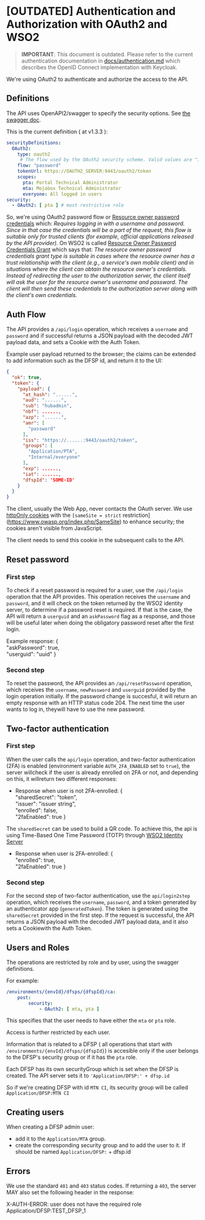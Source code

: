 # [OUTDATED] Authentication and Authorization with OAuth2 and WSO2

> **IMPORTANT**: This document is outdated. Please refer to the current authentication documentation in [docs/authentication.md](./docs/authentication.md) which describes the OpenID Connect implementation with Keycloak.

We're using OAuth2 to authenticate and authorize the access to the API.

## Definitions

The API uses OpenAPI2/swagger to specify the security options. See [the swagger doc](./src/api/swagger.yaml).

This is the current definition ( at v1.3.3 ):

```yaml
securityDefinitions:
  OAuth2:
    type: oauth2
     # The flow used by the OAuth2 security scheme. Valid values are "implicit", "password", "application" or "accessCode".
    flow: "password"
    tokenUrl: https://OAUTH2_SERVER:9443/oauth2/token
    scopes:
      pta: Portal Technical Administrator
      mta: Mojabox Technical Administrator
      everyone: All logged in users
security:
  - OAuth2: [ pta ] # most restrictive role
```


So, we're using OAuth2 password flow or [Resource owner password credentials](https://swagger.io/docs/specification/authentication/oauth2/) which: _Requires logging in with a username and password. Since in that case the credentials will be a part of the request, this flow is suitable only for trusted clients (for example, official applications released by the API provider)._ On WSO2 is called [Resource Owner Password Credentials Grant](https://docs.wso2.com/display/IS570/Resource+Owner+Password+Credentials+Grant) which says that: _The resource owner password credentials grant type is suitable in cases where the resource owner has a trust relationship with the client (e.g., a service's own mobile client) and in situations where the client can obtain the resource owner's credentials. Instead of redirecting the user to the authorization server, the client itself will ask the user for the resource owner's username and password. The client will then send these credentials to the authorization server along with the client's own credentials._

## Auth Flow

The API provides a `/api/login` operation, which receives a `username` and `password` and if successful returns a JSON payload with the decoded JWT payload data, and sets a Cookie with the Auth Token.

Example user payload returned to the browser; the claims can be extended to add information such as the DFSP id, and return it to the UI:

```json
{
  "ok": true,
  "token": {
    "payload": {
      "at_hash": "......",
      "aud": "......",
      "sub": "hubadmin",
      "nbf": ......,
      "azp": "......",
      "amr": [
        "password"
      ],
      "iss": "https://......:9443/oauth2/token",
      "groups": [
        "Application/PTA",
        "Internal/everyone"
      ],
      "exp": ......,
      "iat": ......,
      "dfspId": 'SOME-ID'
    }
  }
}
```

The client, usually the Web App, never contacts the OAuth server. We use [httpOnly cookies](https://www.owasp.org/index.php/HttpOnly) with the `[sameSite = strict` restriction](https://www.owasp.org/index.php/SameSite) to enhance security; the cookies aren't visible from JavaScript.

The client needs to send this cookie in the subsequent calls to the API.

## Reset password

### First step
To check if a reset password is required for a user, use the `/api/login` operation that the API provides. This operation receives the `username` and `password`, and it will check on the token returned by the WSO2 identity server, to determine if a password reset is required. If that is the case, the API will return a `userguid` and an `askPassword` flag as a response, and those will be useful later when doing the obligatory password reset after the first login.

Example response:
{  
  "askPassword": true,  
  "userguid": "uuid"
}

### Second step
To reset the password, the API provides an `/api/resetPassword` operation, which receives the `username`, `newPassword` and `userguid` provided by the login operation initially. If the password change is succesful, it will return an empty response with an HTTP status code 204. The next time the user wants to log in, theywill have to use the new password.

## Two-factor authentication

### First step
When the user calls the `api/login` operation, and two-factor authentication (2FA) is enabled (environment variable `AUTH_2FA_ENABLED` set to `true`), the server willcheck if the user is already enrolled on 2FA or not, and depending on this, it willreturn two different responses: 
- Response when user is not 2FA-enrolled: 
{  
  "sharedSecret": "token",  
  "issuer": "issuer string",  
  "enrolled": false,  
  "2faEnabled": true 
}

The `sharedSecret` can be used to build a QR code.  To achieve this, the api is using Time-Based One Time Password (TOTP) through [WSO2 Identity Server](https://docs.wso2.com/display/ISCONNECTORS/TOTP+Authenticator)

- Response when user is 2FA-enrolled: 
{  
  "enrolled": true,  
  "2faEnabled": true 
}

### Second step
For the second step of two-factor authentication, use the `api/login2step` operation, which receives the `username`, `password`, and a token generated by an authenticator app (`generatedToken`). The token is generated using the `sharedSecret` provided in the first step. If the request is successful, the API returns a JSON payload with the decoded JWT payload data, and it also sets a Cookiewith the Auth Token.

## Users and Roles

The operations are restricted by role and by user, using the swagger definitions.

For example:

```yaml
/environments/{envId}/dfsps/{dfspId}/ca:
    post:
        security:
            - OAuth2: [ mta, pta ]
```

This specifies that the user needs to have either the `mta` or `pta` role.

Access is further restricted by each user.

Information that is related to a DFSP ( all operations that start with `/environments/{envId}/dfsps/{dfspId}`) is accesible only if the user belongs to the DFSP's security group or if it has the `pta` role.

Each DFSP has its own securityGroup which is set when the DFSP is created. The API server sets it to `'Application/DFSP:' + dfsp.id`

So if we're creating DFSP with id `MTN CI`, its security group will be called `Application/DFSP:MTN CI`

## Creating users

When creating a DFSP admin user:

* add it to the `Application/MTA` group.
* create the corresponding security group and to add the user to it. If should be named `Application/DFSP:` + dfsp.id

## Errors

We use the standard `401` and `403` status codes. If returning a `403`, the server MAY also set the following header in the response:

X-AUTH-ERROR: user does not have the required role Application/DFSP:TEST_DFSP_1
